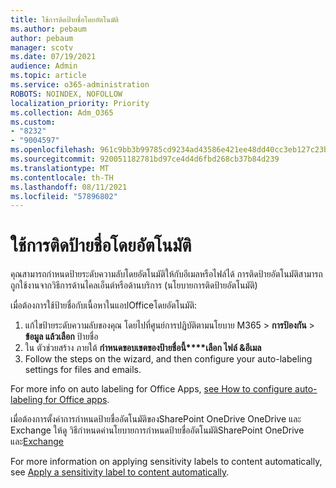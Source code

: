 ```yaml
---
title: ใช้การติดป้ายชื่อโดยอัตโนมัติ
ms.author: pebaum
author: pebaum
manager: scotv
ms.date: 07/19/2021
audience: Admin
ms.topic: article
ms.service: o365-administration
ROBOTS: NOINDEX, NOFOLLOW
localization_priority: Priority
ms.collection: Adm_O365
ms.custom:
- "8232"
- "9004597"
ms.openlocfilehash: 961c9bb3b99785cd9234ad43586e421ee48dd40cc3eb127c23bb2a3f74dcd890
ms.sourcegitcommit: 920051182781bd97ce4d4d6fbd268cb37b84d239
ms.translationtype: MT
ms.contentlocale: th-TH
ms.lasthandoff: 08/11/2021
ms.locfileid: "57896802"
---
```

# <a name="auto-apply-labeling"></a>ใช้การติดป้ายชื่อโดยอัตโนมัติ

คุณสามารถกําหนดป้ายระดับความลับโดยอัตโนมัติให้กับอีเมลหรือไฟล์ได้ การติดป้ายอัตโนมัติสามารถถูกใช้งานจากวิธีการด้านไคลเอ็นต์หรือด้านบริการ (นโยบายการติดป้ายอัตโนมัติ)

เมื่อต้องการใช้ป้ายชื่อกับเนื้อหาในแอปOfficeโดยอัตโนมัติ: 

1. แก้ไขป้ายระดับความลับของคุณ โดยไปที่ศูนย์การปฏิบัติตามนโยบาย M365 > **การป้องกัน** > **ข้อมูล แล้วเลือก** ป้ายชื่อ 
1. ใน ตัวช่วยสร้าง ภายใต้ **กําหนดขอบเขตของป้ายชื่อนี้****เลือก ไฟล์ &อีเมล** 
1. Follow the steps on the wizard, and then configure your auto-labeling settings for files and emails. 

For more info on auto labeling for Office Apps, [see How to configure auto-labeling for Office apps](https://docs.microsoft.com/microsoft-365/compliance/apply-sensitivity-label-automatically#how-to-configure-auto-labeling-for-office-apps).

เมื่อต้องการตั้งค่าการกําหนดป้ายชื่ออัตโนมัติของSharePoint OneDrive OneDrive และ Exchange ให้ดู วิธีกําหนดค่านโยบายการกําหนดป้ายชื่ออัตโนมัติSharePoint OneDrive และ[Exchange](https://go.microsoft.com/fwlink/?linkid=2148841)

For more information on applying sensitivity labels to content automatically, see [Apply a sensitivity label to content automatically](https://docs.microsoft.com/microsoft-365/compliance/apply-sensitivity-label-automatically).